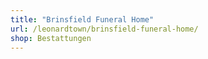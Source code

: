 ```yaml
---
title: "Brinsfield Funeral Home"
url: /leonardtown/brinsfield-funeral-home/
shop: Bestattungen
---
```

